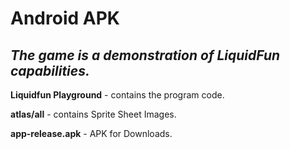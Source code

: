 # Android APK
## _The game is a demonstration of LiquidFun capabilities._

**Liquidfun Playground** - contains the program code.

**atlas/all** - contains Sprite Sheet Images.

**app-release.apk** - APK for Downloads.
